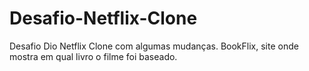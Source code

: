 # Desafio-Netflix-Clone
Desafio Dio Netflix Clone com algumas mudanças. BookFlix, site onde mostra em qual livro o filme foi baseado.
